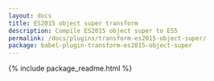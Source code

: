 ```yaml
---
layout: docs
title: ES2015 object super transform
description: Compile ES2015 object super to ES5
permalink: /docs/plugins/transform-es2015-object-super/
package: babel-plugin-transform-es2015-object-super
---
```


{% include package_readme.html %}

